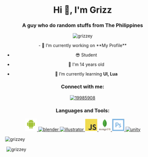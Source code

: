 <h1 align="center">Hi 👋, I'm Grizz</h1>
<h3 align="center">A guy who do random stuffs from The Philippines</h3>

<p align="center"> <img src="https://komarev.com/ghpvc/?username=grizzey&label=Profile%20views&color=0e75b6&style=flat" alt="grizzey" /> </p>

<div align="center">
- 🔭 I’m currently working on **My Profile**

- 😎 Student
  
- 🎉 I'm 14 years old
  
- 🌱 I’m currently learning **UI, Lua**
</div>
  
<h3 align="center">Connect with me:</h3>
<p align="center">
<a href="https://stackoverflow.com/users/19985908" target="blank"><img align="center" src="https://raw.githubusercontent.com/rahuldkjain/github-profile-readme-generator/master/src/images/icons/Social/stack-overflow.svg" alt="19985908" height="30" width="40" /></a>
</p>

<h3 align="center">Languages and Tools:</h3>
<p align="center"> <a href="https://developer.android.com" target="_blank" rel="noreferrer"> <img src="https://raw.githubusercontent.com/devicons/devicon/master/icons/android/android-original-wordmark.svg" alt="android" width="40" height="40"/> </a> <a href="https://www.blender.org/" target="_blank" rel="noreferrer"> <img src="https://download.blender.org/branding/community/blender_community_badge_white.svg" alt="blender" width="40" height="40"/> </a> <a href="https://www.adobe.com/in/products/illustrator.html" target="_blank" rel="noreferrer"> <img src="https://www.vectorlogo.zone/logos/adobe_illustrator/adobe_illustrator-icon.svg" alt="illustrator" width="40" height="40"/> </a> <a href="https://developer.mozilla.org/en-US/docs/Web/JavaScript" target="_blank" rel="noreferrer"> <img src="https://raw.githubusercontent.com/devicons/devicon/master/icons/javascript/javascript-original.svg" alt="javascript" width="40" height="40"/> </a> <a href="https://www.mongodb.com/" target="_blank" rel="noreferrer"> <img src="https://raw.githubusercontent.com/devicons/devicon/master/icons/mongodb/mongodb-original-wordmark.svg" alt="mongodb" width="40" height="40"/> </a> <a href="https://www.photoshop.com/en" target="_blank" rel="noreferrer"> <img src="https://raw.githubusercontent.com/devicons/devicon/master/icons/photoshop/photoshop-line.svg" alt="photoshop" width="40" height="40"/> </a> <a href="https://unity.com/" target="_blank" rel="noreferrer"> <img src="https://www.vectorlogo.zone/logos/unity3d/unity3d-icon.svg" alt="unity" width="40" height="40"/> </a> </p>

<p><img align="center" src="https://github-readme-stats.vercel.app/api/top-langs?username=grizzey&show_icons=true&locale=en&layout=compact" alt="grizzey" /></p>

<p>&nbsp;<img align="center" src="https://github-readme-stats.vercel.app/api?username=grizzey&show_icons=true&locale=en" alt="grizzey" /></p>
